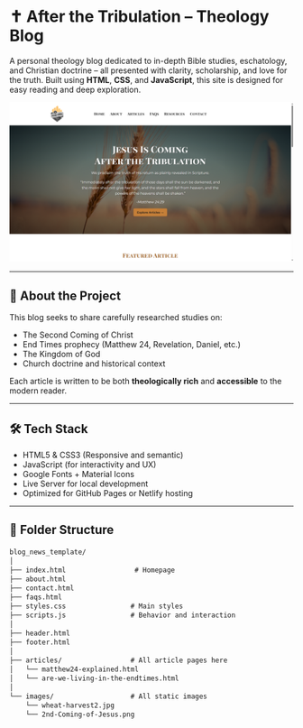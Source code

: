 # ✝️ After the Tribulation – Theology Blog

A personal theology blog dedicated to in-depth Bible studies, 
eschatology, and Christian doctrine – all presented with clarity, 
scholarship, and love for the truth. Built using **HTML**, **CSS**, 
and **JavaScript**, this site is designed for easy reading and deep exploration.

![Screenshot of homepage](after-the-tribulation-blog/images/homepage.png)

---

## 📖 About the Project

This blog seeks to share carefully researched studies on:

- The Second Coming of Christ
- End Times prophecy (Matthew 24, Revelation, Daniel, etc.)
- The Kingdom of God
- Church doctrine and historical context

Each article is written to be both **theologically rich** and **accessible** to the modern reader.

---

## 🛠️ Tech Stack

- HTML5 & CSS3 (Responsive and semantic)
- JavaScript (for interactivity and UX)
- Google Fonts + Material Icons
- Live Server for local development
- Optimized for GitHub Pages or Netlify hosting

---

## 📁 Folder Structure

```plaintext
blog_news_template/
│
├── index.html                 # Homepage
├── about.html
├── contact.html
├── faqs.html
├── styles.css                # Main styles
├── scripts.js                # Behavior and interaction
│
├── header.html
├── footer.html
│
├── articles/                 # All article pages here
│   └── matthew24-explained.html
│   └── are-we-living-in-the-endtimes.html
│
└── images/                   # All static images
    └── wheat-harvest2.jpg
    └── 2nd-Coming-of-Jesus.png
